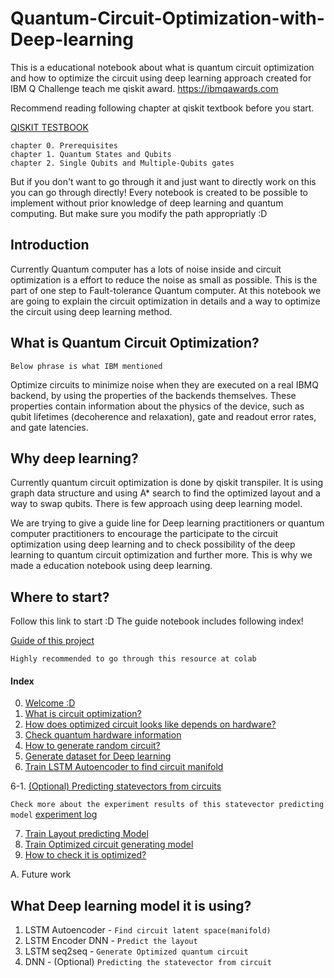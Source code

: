 # Quantum-Circuit-Optimization-with-Deep-learning
This is a educational notebook about what is quantum circuit optimization and how to optimize the circuit using deep learning approach created for IBM Q Challenge teach me qiskit award.
<src img="https://ibmqawards.com/wp-content/uploads/2019/09/IBM-Q-Header-white.png" width=700px>
https://ibmqawards.com

Recommend reading following chapter at qiskit textbook before you start. 

[QISKIT TESTBOOK](https://community.qiskit.org/textbook/preface.html)

```
chapter 0. Prerequisites
chapter 1. Quantum States and Qubits 
chapter 2. Single Qubits and Multiple-Qubits gates
```
But if you don't want to go through it and just want to directly work on this you can go through directly! Every notebook is created to be possible to implement without prior knowledge of deep learning and quantum computing. But make sure you modify the path appropriatly :D

## Introduction
Currently Quantum computer has a lots of noise inside and circuit optimization is a effort to reduce the noise as small as possible. This is the part of one step to Fault-tolerance Quantum computer. At this notebook we are going to explain the circuit optimization in details and a way to optimize the circuit using deep learning method.

## What is Quantum Circuit Optimization?
`Below phrase is what IBM mentioned`

Optimize circuits to minimize noise when they are executed on a real IBMQ backend, by using the properties of the backends themselves. These properties contain information about the physics of the device, such as qubit lifetimes (decoherence and relaxation), gate and readout error rates, and gate latencies.

## Why deep learning?
Currently quantum circuit optimization is done by qiskit transpiler. It is using graph data structure and using A* search to find the optimized layout and a way to swap qubits. There is few approach using deep learning model.

We are trying to give a guide line for Deep learning practitioners or quantum computer practitioners to encourage the participate to the circuit optimization using deep learning and to check possibility of the deep learning to quantum circuit optimization and further more. This is why we made a education notebook using deep learning.

## Where to start?
Follow this link to start :D The guide notebook includes following index!

[Guide of this project](https://github.com/IllgamhoDuck/Quantum-Circuit-Optimization-with-Deep-learning/blob/master/Quantum_circuit_optimization_with_Deep_learning.ipynb)

`Highly recommended to go through this resource at colab`

#### Index
0. [Welcome :D](https://github.com/IllgamhoDuck/Quantum-Circuit-Optimization-with-Deep-learning/blob/master/Quantum_circuit_optimization_with_Deep_learning.ipynb)
1. [What is circuit optimization?](https://github.com/IllgamhoDuck/Quantum-Circuit-Optimization-with-Deep-learning/blob/master/Quantum_circuit_optimization_with_Deep_learning.ipynb)
2. [How does optimized circuit looks like depends on hardware?](https://github.com/IllgamhoDuck/Quantum-Circuit-Optimization-with-Deep-learning/blob/master/Check_how_circuit_optimized_depends_on_quantum_backend.ipynb)
3. [Check quantum hardware information](https://github.com/IllgamhoDuck/Quantum-Circuit-Optimization-with-Deep-learning/blob/master/hardware_information.ipynb)
4. [How to generate random circuit?](https://github.com/IllgamhoDuck/Quantum-Circuit-Optimization-with-Deep-learning/blob/master/Random_quantum_circuit_Generator.ipynb)
5. [Generate dataset for Deep learning](https://github.com/IllgamhoDuck/Quantum-Circuit-Optimization-with-Deep-learning/blob/master/Generate_dataset.ipynb)
6. [Train LSTM Autoencoder to find circuit manifold](https://github.com/IllgamhoDuck/Quantum-Circuit-Optimization-with-Deep-learning/blob/master/LSTM_Autoencoder.ipynb)


6-1. [(Optional) Predicting statevectors from circuits](https://github.com/IllgamhoDuck/Quantum-Circuit-Optimization-with-Deep-learning/blob/master/predicting_statevectors_from_circuits.ipynb)

`Check more about the experiment results of this statevector predicting model`
[experiment log](https://docs.google.com/spreadsheets/d/1LPAHmYtP5d9_qKSbEQmxlSk6NTAQU2ytRe82e3c6dVQ/edit)

7. [Train Layout predicting Model](https://github.com/IllgamhoDuck/Quantum-Circuit-Optimization-with-Deep-learning/blob/master/layout_prediction.ipynb)
8. [Train Optimized circuit generating model](https://github.com/IllgamhoDuck/Quantum-Circuit-Optimization-with-Deep-learning/blob/master/Optimized_circuit_generator.ipynbU)
9. [How to check it is optimized?](https://github.com/IllgamhoDuck/Quantum-Circuit-Optimization-with-Deep-learning/blob/master/Quantum_circuit_optimization_with_Deep_learning.ipynb)

A. Future work

## What Deep learning model it is using?
1. LSTM Autoencoder - `Find circuit latent space(manifold)`
2. LSTM Encoder DNN - `Predict the layout`
3. LSTM seq2seq - `Generate Optimized quantum circuit`
4. DNN - (Optional) `Predicting the statevector from circuit`
